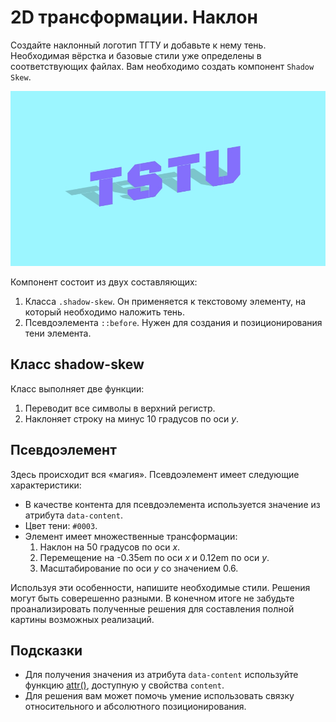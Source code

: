 #  2D трансформации. Наклон

Cоздайте наклонный логотип ТГТУ и добавьте к нему тень. Необходимая вёрстка и базовые стили уже определены в соответствующих файлах. Вам необходимо создать компонент `Shadow Skew`.

![](./assets/5.jpg)

Компонент состоит из двух составляющих:

1. Класса `.shadow-skew`. Он применяется к текстовому элементу, на который необходимо наложить тень.
2. Псевдоэлемента `::before`. Нужен для создания и позиционирования тени элемента.

## Класс shadow-skew

Класс выполняет две функции:

1. Переводит все символы в верхний регистр.
2. Наклоняет строку на минус 10 градусов по оси *y*.

## Псевдоэлемент

Здесь происходит вся «магия». Псевдоэлемент имеет следующие характеристики:

- В качестве контента для псевдоэлемента используется значение из атрибута `data-content`.
- Цвет тени: `#0003`.
- Элемент имеет множественные трансформации:
    1. Наклон на 50 градусов по оси *x*.
    2. Перемещение на -0.35em по оси *x* и 0.12em по оси *y*.
    3. Масштабирование по оси *y* со значением 0.6.

Используя эти особенности, напишите необходимые стили. Решения могут быть соверешенно разными. В конечном итоге не забудьте проанализировать полученные решения для составления полной картины возможных реализаций.

## Подсказки

- Для получения значения из атрибута `data-content` используйте функцию [attr()](https://developer.mozilla.org/ru/docs/Web/CSS/attr), доступную у свойства `content`.
- Для решения вам может помочь умение использовать связку относительного и абсолютного позиционирования.